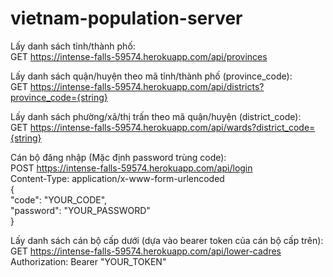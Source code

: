 # vietnam-population-server

Lấy danh sách tỉnh/thành phố: <br />
GET https://intense-falls-59574.herokuapp.com/api/provinces <br />

Lấy danh sách quận/huyện theo mã tỉnh/thành phố (province_code): <br />
GET https://intense-falls-59574.herokuapp.com/api/districts?province_code={string} <br />

Lấy danh sách phường/xã/thị trấn theo mã quận/huyện (district_code): <br />
GET https://intense-falls-59574.herokuapp.com/api/wards?district_code={string} <br />

Cán bộ đăng nhập (Mặc định password trùng code): <br />
POST https://intense-falls-59574.herokuapp.com/api/login <br />
Content-Type: application/x-www-form-urlencoded<br />
{ <br />
    "code": "YOUR_CODE", <br />
    "password": "YOUR_PASSWORD" <br />
} <br />

Lấy danh sách cán bộ cấp dưới (dựa vào bearer token của cán bộ cấp trên): <br />
GET https://intense-falls-59574.herokuapp.com/api/lower-cadres <br />
Authorization: Bearer "YOUR_TOKEN" <br />

